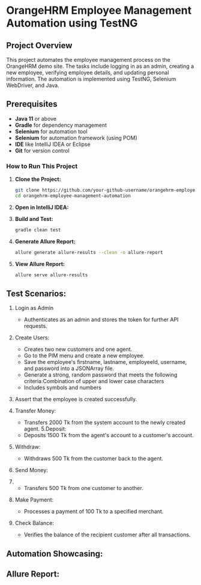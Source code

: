 # OrangeHRM Employee Management Automation using TestNG

## Project Overview
This project automates the employee management process on the OrangeHRM demo site. The tasks include logging in as an admin, creating a new employee, verifying employee details, and updating personal information. The automation is implemented using TestNG, Selenium WebDriver, and Java.

## Prerequisites
- **Java 11** or above
- **Gradle** for dependency management
- **Selenium** for automation tool
- **Selenium** for automation framework (using POM)
- **IDE** like IntelliJ IDEA or Eclipse
- **Git** for version control

### How to Run This Project

1. **Clone the Project:**
   ```bash
   git clone https://github.com/your-github-username/orangehrm-employee-management-automation.git
   cd orangehrm-employee-management-automation
2. **Open in IntelliJ IDEA:**
   
3. **Build and Test:**   
   ```bash
   gradle clean test

4. **Generate Allure Report:**
   ```bash
   allure generate allure-results --clean -o allure-report

5. **View Allure Report:**
   ```bash
   allure serve allure-results

## Test Scenarios:
1. Login as Admin
   -  Authenticates as an admin and stores the token for further API requests.
   
2. Create Users:
   - Creates two new customers and one agent.
   - Go to the PIM menu and create a new employee.
   - Save the employee's firstname, lastname, employeeId, username, and password into a JSONArray file.
   - Generate a strong, random password that meets the following criteria:Combination of upper and lower case characters
   - Includes symbols and numbers
3. Assert that the employee is created successfully.
4. Transfer Money:
   - Transfers 2000 Tk from the system account to the newly created agent.
5.Deposit:
   - Deposits 1500 Tk from the agent's account to a customer's account.
6. Withdraw:
   - Withdraws 500 Tk from the customer back to the agent.
7. Send Money:
8. - Transfers 500 Tk from one customer to another.
9. Make Payment:
   - Processes a payment of 100 Tk to a specified merchant.
10. Check Balance:
    - Verifies the balance of the recipient customer after all transactions.
   
## Automation Showcasing:

## Allure Report:

